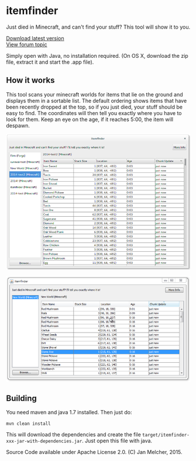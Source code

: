 itemfinder
==========

Just died in Minecraft, and can't find your stuff? This tool will show it to you.

[Download latest version](https://github.com/Yogu/itemfinder/releases/latest)  
[View forum topic](http://www.minecraftforum.net/topic/2766743-itemfinder-just-died-and-cant-find-your-stuff-this-tool-will-show-you-where-it-is/)

Simply open with Java, no installation required. (On OS X, download the zip file, extract it and start the .app file).

How it works
------------

This tool scans your minecraft worlds for items that lie on the ground and displays them
in a sortable list. The default ordering shows items that have been recently dropped at
the top, so if you just died, your stuff should be easy to find. The coordinates will then
tell you exactly where you have to look for them. Keep an eye on the age, if it reaches 5:00,
the item will despawn.

![screenshot](docs/screenshot.png)

![screenshot](docs/screenshot-windows.png)

Building
--------

You need maven and java 1.7 installed. Then just do:

    mvn clean install

This will download the dependencies and create the file `target/itemfinder-xxx-jar-with-dependencies.jar`.
Just open this file with java.

Source Code available under Apache License 2.0. (C) Jan Melcher, 2015.
